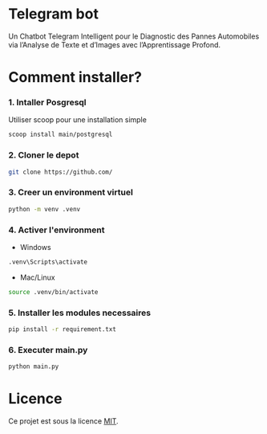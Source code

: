 # Telegram bot
Un Chatbot Telegram Intelligent pour le Diagnostic des Pannes Automobiles via l’Analyse de Texte et d’Images avec l’Apprentissage
Profond.
# Comment installer?
### 1. Intaller Posgresql
Utiliser scoop pour une installation simple
```bash
scoop install main/postgresql
```
### 2. Cloner le depot
```bash
git clone https://github.com/
```
### 3. Creer un environment virtuel
```bash
python -m venv .venv
```
### 4. Activer l'environment
* Windows
```bash
.venv\Scripts\activate
```
* Mac/Linux
```bash
source .venv/bin/activate
```
### 5. Installer les modules necessaires
```bash
pip install -r requirement.txt
```
### 6. Executer main.py
```bash
python main.py
```

# Licence
Ce projet est sous la licence [MIT](LICENSE).
